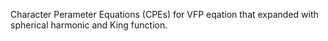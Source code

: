 Character Perameter Equations (CPEs) for VFP eqation that expanded with spherical harmonic and King function.
